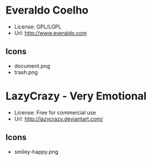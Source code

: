 # Everaldo Coelho #
* License: GPL/LGPL
* Url: http://www.everaldo.com

## Icons ##
* document.png
* trash.png



# LazyCrazy - Very Emotional #
* License: Free for commercial use
* Url: http://lazycrazy.deviantart.com/

## Icons ##
* smiley-happy.png